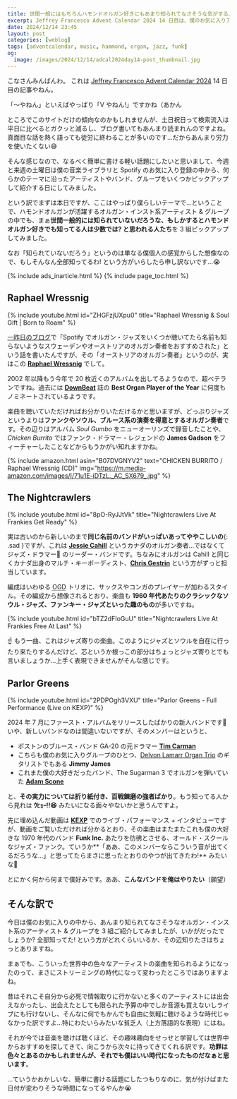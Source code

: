 ```yaml
---
title: 世間一般にはもちろんハモンドオルガン好きにもあまり知られてなさそうな気がする、オルガン・インスト系のアーティスト & グループ 3 選
excerpt: Jeffrey Francesco Advent Calendar 2024 14 日目は、僕のお気に入りアーティストの中からあまり知られてなさそうなオルガン・インスト系の人たちを 3 組紹介してみます。さて全部知ってるって人はどれくらいいるんでしょうか?
date: 2024/12/14 23:45
layout: post
categories: [weblog]
tags: [adventcalendar, music, hammond, organ, jazz, funk]
og:
  image: /images/2024/12/14/adcal2024day14-post_thumbnail.jpg
---
```


こなさんみんばんわ。
これは [Jeffrey Francesco Advent Calendar 2024][adcal] 14 日目の記事やねん。

「〜やねん」といえばやっぱり「V やねん!」ですかね（あかん

[adcal]: https://adventar.org/calendars/10886

ところでこのサイトだけの傾向なのかもしれませんが、土日祝日って検索流入は平日に比べるとガクッと減るし、ブログ書いてもあんまり読まれんのですよね。真面目な話を熱く語っても徒労に終わることが多いのです…だからあんまり労力を使いたくない😅

そんな感じなので、なるべく簡単に書ける軽い話題にしたいと思いまして、今週と来週の土曜日は僕の音楽ライブラリと Spotify のお気に入り登録の中から、何らかのテーマに沿ったアーティストやバンド、グループをいくつかピックアップして紹介する日にしてみました。

という訳でまずは本日ですが、ここはやっぱり僕らしいテーマで…ということで、ハモンドオルガンが活躍するオルガン・インスト系アーティスト & グループの中でも、まぁ**世間一般的には知られていないだろうな、もしかするとハモンドオルガン好きでも知ってる人は少数では? と思われる人たち**を 3 組ピックアップしてみました。

なお「知られていないだろう」というのは単なる僕個人の感覚からした想像なので、もしそんなん全部知ってるわ! という方がいらしたら申し訳ないです…😭

{% include ads_inarticle.html %}
{% include page_toc.html %}


## Raphael Wressnig

{% include youtube.html id="ZHGFzjUXpu0" title="Raphael Wressnig & Soul Gift | Born to Roam" %}

[一昨日のブログ][1212]で「Spotify でオルガン・ジャズをいくつか聴いてたら名前も知らないようなスウェーデンやオーストリアのオルガン奏者をおすすめされた」という話を書いたんですが、その「オーストリアのオルガン奏者」というのが、実はこの <b>[Raphael Wressnig][wressnig]</b> でして。

[1212]: /weblog/2024121201/
[wressnig]: https://www.raphaelwressnig.com/

2002 年以降もう今年で 20 枚近くのアルバムを出してるようなので、超ベテランですね。過去には <b>[DownBeat][]</b> 誌の <b>Best Organ Player of the Year</b> に何度もノミネートされているようです。

[downbeat]: https://downbeat.com/

楽曲を聴いていただければお分かりいただけるかと思いますが、どっぷりジャズというよりは**ファンクやソウル、ブルース系の演奏を得意とするオルガン奏者**です。その辺りはアルバム <cite lang="en">Soul Gumbo</cite> をニューオーリンズで録音したことや、<cite lang="en">Chicken Burrito</cite> ではファンク・ドラマー・レジェンドの <b>James Gadson</b> をフィーチャーしたことなどからもうかがい知れますかね。

{% include amazon.html asin="B07DVGNYV2" text="CHICKEN BURRITO / Raphael Wressnig (CD)" img="https://m.media-amazon.com/images/I/71u1E-iDTzL._AC_SX679_.jpg" %}


## The Nightcrawlers

{% include youtube.html id="8pO-RyJJtVk" title="Nightcrawlers Live At Frankies Get Ready" %}

実は古いのから新しいのまで**同じ名前のバンドがいっぱいあってややこしいの**{: .sad }ですが、これは <b>[Jessie Cahill][cahill]</b> というカナダのオルガン奏者…ではなくてジャズ・ドラマー🤣 のリーダー・バンドです。ちなみにオルガンは Cahill と同じくカナダ出身のマルチ・キーボーディスト、<b>[Chris Gestrin][gestrin]</b> という方がずっと担当しています。

[cahill]: https://jessecahill.com/
[gestrin]: https://www.chrisgestrin.com/

編成はいわゆる <abbr title="Organ, Guitar and Drums">OGD</abbr> トリオに、サックスやコンガのプレイヤーが加わるスタイル。その編成から想像されるとおり、楽曲も **1960 年代あたりのクラシックなソウル・ジャズ、ファンキー・ジャズといった趣のもの**が多いですね。

{% include youtube.html id="bTZ2dFIoGuU" title="Nightcrawlers Live At Frankies Free At Last" %}

☝️ もう一曲、これはジャズ寄りの楽曲。このようにジャズとソウルを自在に行ったり来たりするんだけど、芯というか根っこの部分はちょっとジャズ寄りとでも言いましょうか…上手く表現できませんがそんな感じです。


## Parlor Greens

{% include youtube.html id="2PDPOgh3VXU" title="Parlor Greens - Full Performance (Live on KEXP)" %}

2024 年 7 月にファースト・アルバムをリリースしたばかりの新人バンドです🤣 いや、新しいバンドなのは間違いないですが、そのメンバーはというと、

- ボストンのブルース・バンド GA-20 の元ドラマー <b>[Tim Carman][carman]</b>
- こちらも僕のお気に入りグループのひとつ、[Delvon Lamarr Organ Trio][dlo3] のギタリストでもある <b>Jimmy James</b>
- これまた僕の大好きだったバンド、The Sugarman 3 でオルガンを弾いていた <b>[Adam Scone][scone]</b>

と、**その実力については折り紙付き、百戦錬磨の強者ばかり**。もう知ってる人から見れは **ｳﾋｮｰ!!😆** みたいになる面々やないかと思うんですよ。

[carman]: https://timcarmandrums.com/
[dlo3]: https://delvonlamarrorgantrio.com/
[scone]: https://www.adamscone.com/

先に埋め込んだ動画は <b>[KEXP][]</b> でのライブ・パフォーマンス + インタビューですが、動画をご覧いただければ分かるとおり、その楽曲はまたまたこれも僕の大好きな 1970 年代のバンド <b>Funk Inc.</b> あたりを彷彿とさせる、オールド・スクールなジャズ・ファンク。ていうか**「ああ、このメンバーならこういう音が出てくるだろうな…」と思ってたらまさに思ったとおりのやつが出てきたわ!** みたいな🤣

とにかく何から何まで僕好みです。ああ、**こんなバンドを俺はやりたい**（願望）

[kexp]: https://www.kexp.org/


## そんな訳で

今日は僕のお気に入りの中から、あんまり知られてなさそうなオルガン・インスト系のアーティスト & グループを 3 組ご紹介してみましたが、いかがだったでしょうか? 全部知ってた! という方がどれくらいいるか、その辺知りたさはちょっとありますね。

まぁでも、こういった世界中の色々なアーティストの楽曲を知られるようになったのって、まさにストリーミングの時代になって変わったところではありますよね。

昔はそれこそ自分から必死で情報取りに行かないと多くのアーティストには出会えなかったし、出会えたとしても限られた予算の中でしか音源も買えないしライブにも行けないし、そんなに何でもかんでも自由に気軽に聴けるような時代じゃなかった訳ですよ…特にわたいらみたいな貧乏人（上方落語的な表現）にはね。

それが今では音楽を聴けば聴くほど、その趣味趣向をせっせと学習しては世界中からおすすめを探してきて、向こうから次々に持ってきてくれる訳です。**功罪は色々とあるのかもしれませんが、それでも僕はいい時代になったものだなぁと思います**。

…ていうかおかしいな、簡単に書ける話題にしたつもりなのに、気が付けばまた日付が変わりそうな時間になってるやんか😭
